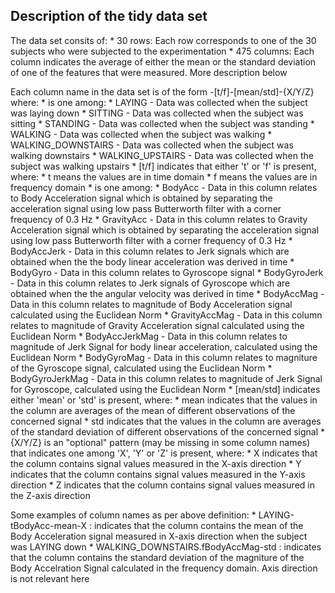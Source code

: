 ## Description of the tidy data set

The data set consits of:
	* 30 rows: Each row corresponds to one of the 30 subjects who were subjected to the experimentation
	* 475 columns: Each column indicates the average of either the mean or the standard deviation of one of the features that were measured. More description below

Each column name in the data set is of the form <Activity>-[t/f]<Feature>-[mean/std]-{X/Y/Z} where:
	* <Activity> is one among:
		* LAYING - Data was collected when the subject was laying down
		* SITTING - Data was collected when the subject was sitting
		* STANDING - Data was collected when the subject was standing
		* WALKING - Data was collected when the subject was walking
		* WALKING_DOWNSTAIRS - Data was collected when the subject was walking downstairs
		* WALKING_UPSTAIRS - Data was collected when the subject was walking upstairs
	* [t/f] indicates that either 't' or 'f' is present, where:
		* t means the values are in time domain
		* f means the values are in frequency domain
	* <Feature> is one among:
		* BodyAcc - Data in this column relates to Body Acceleration signal which is obtained by separating the acceleration signal using low pass Butterworth filter with a corner frequency of 0.3 Hz
		* GravityAcc - Data in this column relates to Gravity Acceleration signal which is obtained by separating the acceleration signal using low pass Butterworth filter with a corner frequency of 0.3 Hz
		* BodyAccJerk - Data in this column relates to Jerk signals which are obtained when the the body linear acceleration was derived in time
		* BodyGyro - Data in this column relates to Gyroscope signal
		* BodyGyroJerk - Data in this column relates to Jerk signals of Gyroscope which are obtained when the the angular velocity was derived in time
		* BodyAccMag - Data in this column relates to magnitude of Body Acceleration signal calculated using the Euclidean Norm
		* GravityAccMag - Data in this column relates to magnitude of Gravity Acceleration signal calculated using the Euclidean Norm
		* BodyAccJerkMag - Data in this column relates to magnitude of Jerk Signal for body linear acceleration, calculated using the Euclidean Norm
		* BodyGyroMag - Data in this column relates to magniture of the Gyroscope signal, calculated using the Euclidean Norm
		* BodyGyroJerkMag - Data in this column relates to magnitude of Jerk Signal for Gyroscope, calculated using the Euclidean Norm
	* [mean/std] indicates either 'mean' or 'std' is present, where:
		* mean indicates that the values in the column are averages of the mean of different observations of the concerned signal
		* std indicates that the values in the column are averages of the standard deviation of different observations of the concerned signal
	* {X/Y/Z} is an "optional" pattern (may be missing in some column names) that indicates one among 'X', 'Y' or 'Z' is present, where:
		* X indicates that the column contains signal values measured in the X-axis direction
		* Y indicates that the column contains signal values measured in the Y-axis direction
		* Z indicates that the column contains signal values measured in the Z-axis direction

Some examples of column names as per above definition:
		* LAYING-tBodyAcc-mean-X : indicates that the column contains the mean of the Body Acceleration signal measured in X-axis direction when the subject was LAYING down
		* WALKING_DOWNSTAIRS.fBodyAccMag-std : indicates that the column contains the standard deviation of the magniture of the Body Accelration Signal calculated in the frequency domain. Axis direction is not relevant here


	